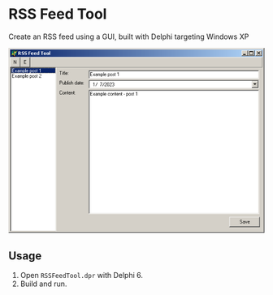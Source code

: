 # RSS Feed Tool
Create an RSS feed using a GUI, built with Delphi targeting Windows XP

![RSS Feed Tool screenshot](https://raw.githubusercontent.com/harrego/RSSFeedTool/main/.github/rssfeedtool.png)

## Usage

1. Open `RSSFeedTool.dpr` with Delphi 6.
2. Build and run.
